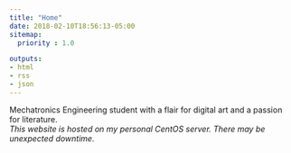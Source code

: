 ```yaml
---
title: "Home"
date: 2018-02-10T18:56:13-05:00
sitemap:
  priority : 1.0

outputs:
- html
- rss
- json
---
```

Mechatronics Engineering student with a flair for digital art and a passion for literature.\
*This website is hosted on my personal CentOS server. There may be unexpected downtime.*
